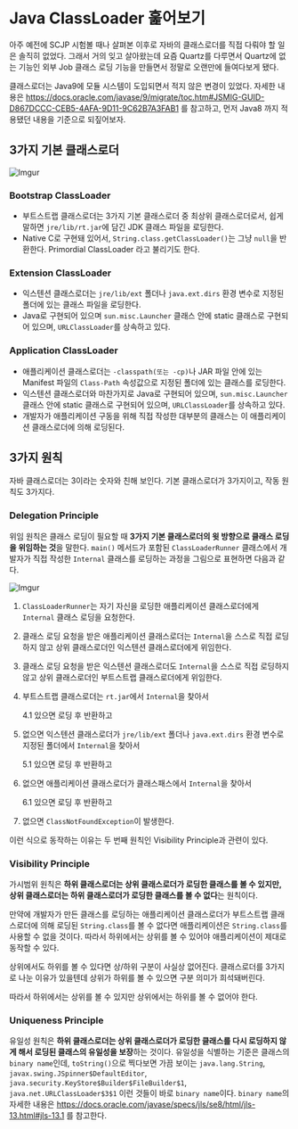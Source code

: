 # Java ClassLoader 훑어보기

아주 예전에 SCJP 시험볼 때나 살펴본 이후로 자바의 클래스로더를 직접 다뤄야 할 일은 솔직히 없었다. 그래서 거의 잊고 살아왔는데 요즘 Quartz를 다루면서 Quartz에 없는 기능인 외부 Job 클래스 로딩 기능을 만들면서 정말로 오랜만에 들여다보게 됐다.

클래스로더는 Java9에 모듈 시스템이 도입되면서 적지 않은 변경이 있었다. 자세한 내용은 https://docs.oracle.com/javase/9/migrate/toc.htm#JSMIG-GUID-D867DCCC-CEB5-4AFA-9D11-9C62B7A3FAB1 를 참고하고, 먼저 Java8 까지 적용됐던 내용을 기준으로 되짚어보자.


## 3가지 기본 클래스로더

![Imgur](https://i.imgur.com/cs5Qyoe.png)

### Bootstrap ClassLoader

- 부트스트랩 클래스로더는 3가지 기본 클래스로더 중 최상위 클래스로더로서, 쉽게 말하면 `jre/lib/rt.jar`에 담긴 JDK 클래스 파일을 로딩한다. 
- Native C로 구현돼 있어서, `String.class.getClassLoader()`는 그냥 `null`을 반환한다. Primordial ClassLoader 라고 불리기도 한다.

### Extension ClassLoader

- 익스텐션 클래스로더는 `jre/lib/ext` 폴더나 `java.ext.dirs` 환경 변수로 지정된 폴더에 있는 클래스 파일을 로딩한다. 
- Java로 구현되어 있으며 `sun.misc.Launcher` 클래스 안에 static 클래스로 구현되어 있으며, `URLClassLoader`를 상속하고 있다.

### Application ClassLoader

- 애플리케이션 클래스로더는 `-classpath(또는 -cp)`나 JAR 파일 안에 있는 Manifest 파일의 `Class-Path` 속성값으로 지정된 폴더에 있는 클래스를 로딩한다.
- 익스텐션 클래스로더와 마찬가지로 Java로 구현되어 있으며, `sun.misc.Launcher` 클래스 안에 static 클래스로 구현되어 있으며, `URLClassLoader`를 상속하고 있다.
- 개발자가 애플리케이션 구동을 위해 직접 작성한 대부분의 클래스는 이 애플리케이션 클래스로더에 의해 로딩된다.


## 3가지 원칙

자바 클래스로더는 3이라는 숫자와 친해 보인다. 기본 클래스로더가 3가지이고, 작동 원칙도 3가지다.

### Delegation Principle

위임 원칙은 클래스 로딩이 필요할 때 **3가지 기본 클래스로더의 윗 방향으로 클래스 로딩을 위임하는 것**을 말한다. `main()` 메서드가 포함된 `ClassLoaderRunner` 클래스에서 개발자가 직접 작성한 `Internal` 클래스를 로딩하는 과정을 그림으로 표현하면 다음과 같다.

![Imgur](https://i.imgur.com/kijdBjb.png)

1. `ClassLoaderRunner`는 자기 자신을 로딩한 애플리케이션 클래스로더에게 `Internal` 클래스 로딩을 요청한다.

1. 클래스 로딩 요청을 받은 애플리케이션 클래스로더는 `Internal`을 스스로 직접 로딩하지 않고 상위 클래스로더인 익스텐션 클래스로더에게 위임한다.

1. 클래스 로딩 요청을 받은 익스텐션 클래스로더도 `Internal`을 스스로 직접 로딩하지 않고 상위 클래스로더인 부트스트랩 클래스로더에게 위임한다.

1. 부트스트랩 클래스로더는 `rt.jar`에서 `Internal`을 찾아서

    4.1 있으면 로딩 후 반환하고

1. 없으면 익스텐션 클래스로더가 `jre/lib/ext` 폴더나 `java.ext.dirs` 환경 변수로 지정된 폴더에서 `Internal`을 찾아서
  
    5.1 있으면 로딩 후 반환하고

1. 없으면 애플리케이션 클래스로더가 클래스패스에서 `Internal`을 찾아서
  
    6.1 있으면 로딩 후 반환하고

1. 없으면 `ClassNotFoundException`이 발생한다.

이런 식으로 동작하는 이유는 두 번째 원칙인 Visibility Principle과 관련이 있다.

### Visibility Principle

가시범위 원칙은 **하위 클래스로더는 상위 클래스로더가 로딩한 클래스를 볼 수 있지만, 상위 클래스로더는 하위 클래스로더가 로딩한 클래스를 볼 수 없다**는 원칙이다.

만약에 개발자가 만든 클래스를 로딩하는 애플리케이션 클래스로더가 부트스트랩 클래스로더에 의해 로딩된 `String.class`를 볼 수 없다면 애플리케이션은 `String.class`를 사용할 수 없을 것이다. 따라서 하위에서는 상위를 볼 수 있어야 애플리케이션이 제대로 동작할 수 있다.

상위에서도 하위를 볼 수 있다면 상/하위 구분이 사실상 없어진다. 클래스로더를 3가지로 나눈 이유가 있을텐데 상위가 하위를 볼 수 있으면 구분 의미가 희석돼버린다.

따라서 하위에서는 상위를 볼 수 있지만 상위에서는 하위를 볼 수 없어야 한다.

### Uniqueness Principle

유일성 원칙은 **하위 클래스로더는 상위 클래스로더가 로딩한 클래스를 다시 로딩하지 않게 해서 로딩된 클래스의 유일성을 보장**하는 것이다. 유일성을 식별하는 기준은 클래스의 `binary name`인데, `toString()`으로 찍다보면 가끔 보이는 `java.lang.String`, `javax.swing.JSpinner$DefaultEditor`, `java.security.KeyStore$Builder$FileBuilder$1`, `java.net.URLClassLoader$3$1` 이런 것들이 바로 `binary name`이다. `binary name`의 자세한 내용은 https://docs.oracle.com/javase/specs/jls/se8/html/jls-13.html#jls-13.1 를 참고한다.


